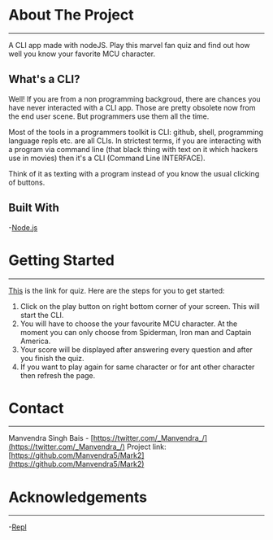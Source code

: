# About The Project

---

A CLI app made with nodeJS. Play this marvel fan quiz and find out how well you know your favorite MCU character.

## What's a CLI?

Well! If you are from a non programming backgroud, there are chances you have never interacted with a CLI app. Those are pretty obsolete now from the end user scene. But programmers use them all the time.

Most of the tools in a programmers toolkit is CLI: github, shell, programming language repls etc. are all CLIs. In strictest terms, if you are interacting with a program via command line (that black thing with text on it which hackers use in movies) then it's a CLI (Command Line INTERFACE).

Think of it as texting with a program instead of you know the usual clicking of buttons.

## Built With

-[Node.js](https://nodejs.org)

# Getting Started

---

[This](https://replit.com/@manvendra9/Marvel-quiz-v1?embed=1&output=1) is the link for quiz. Here are the steps for you to get started:

1. Click on the play button on right bottom corner of your screen. This will start the CLI.
2. You will have to choose the your favourite MCU character. At the moment you can only choose from Spiderman, Iron man and Captain America.
3. Your score will be displayed after answering every question and after you finish the quiz.
4. If you want to play again for same character or for ant other character then refresh the page.

# Contact

---

Manvendra Singh Bais - [https://twitter.com/_Manvendra_/](https://twitter.com/_Manvendra_/)
Project link: [https://github.com/Manvendra5/Mark2](https://github.com/Manvendra5/Mark2)

# Acknowledgements

---

-[Repl](https://replit.com/~)
